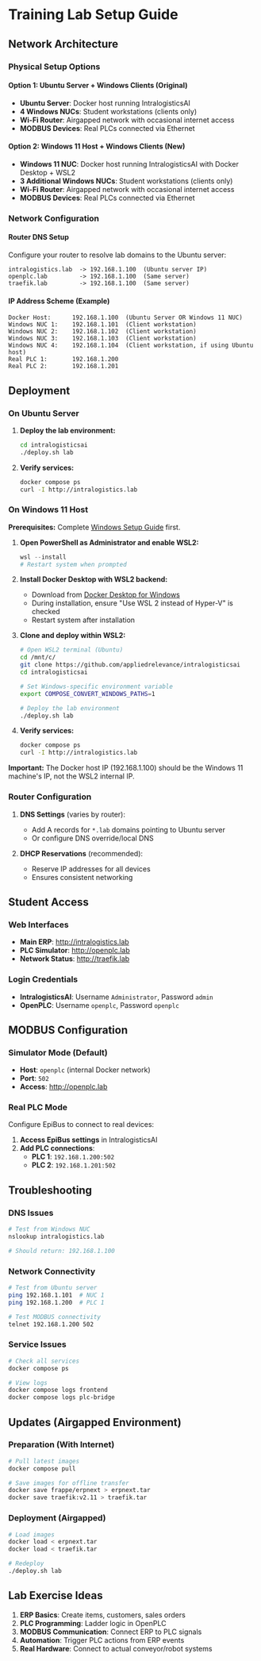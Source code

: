 # Training Lab Setup Guide

## Network Architecture

### Physical Setup Options

#### Option 1: Ubuntu Server + Windows Clients (Original)
- **Ubuntu Server**: Docker host running IntralogisticsAI
- **4 Windows NUCs**: Student workstations (clients only)
- **Wi-Fi Router**: Airgapped network with occasional internet access
- **MODBUS Devices**: Real PLCs connected via Ethernet

#### Option 2: Windows 11 Host + Windows Clients (New)
- **Windows 11 NUC**: Docker host running IntralogisticsAI with Docker Desktop + WSL2
- **3 Additional Windows NUCs**: Student workstations (clients only)
- **Wi-Fi Router**: Airgapped network with occasional internet access
- **MODBUS Devices**: Real PLCs connected via Ethernet

### Network Configuration

#### Router DNS Setup
Configure your router to resolve lab domains to the Ubuntu server:

```
intralogistics.lab  -> 192.168.1.100  (Ubuntu server IP)
openplc.lab         -> 192.168.1.100  (Same server)
traefik.lab         -> 192.168.1.100  (Same server)
```

#### IP Address Scheme (Example)
```
Docker Host:      192.168.1.100  (Ubuntu Server OR Windows 11 NUC)
Windows NUC 1:    192.168.1.101  (Client workstation)
Windows NUC 2:    192.168.1.102  (Client workstation)
Windows NUC 3:    192.168.1.103  (Client workstation)
Windows NUC 4:    192.168.1.104  (Client workstation, if using Ubuntu host)
Real PLC 1:       192.168.1.200
Real PLC 2:       192.168.1.201
```

## Deployment

### On Ubuntu Server

1. **Deploy the lab environment:**
   ```bash
   cd intralogisticsai
   ./deploy.sh lab
   ```

2. **Verify services:**
   ```bash
   docker compose ps
   curl -I http://intralogistics.lab
   ```

### On Windows 11 Host

**Prerequisites:** Complete [Windows Setup Guide](windows-setup.md) first.

1. **Open PowerShell as Administrator and enable WSL2:**
   ```powershell
   wsl --install
   # Restart system when prompted
   ```

2. **Install Docker Desktop with WSL2 backend:**
   - Download from [Docker Desktop for Windows](https://docs.docker.com/desktop/install/windows-install/)
   - During installation, ensure "Use WSL 2 instead of Hyper-V" is checked
   - Restart system after installation

3. **Clone and deploy within WSL2:**
   ```bash
   # Open WSL2 terminal (Ubuntu)
   cd /mnt/c/
   git clone https://github.com/appliedrelevance/intralogisticsai
   cd intralogisticsai
   
   # Set Windows-specific environment variable
   export COMPOSE_CONVERT_WINDOWS_PATHS=1
   
   # Deploy the lab environment
   ./deploy.sh lab
   ```

4. **Verify services:**
   ```bash
   docker compose ps
   curl -I http://intralogistics.lab
   ```

**Important:** The Docker host IP (192.168.1.100) should be the Windows 11 machine's IP, not the WSL2 internal IP.

### Router Configuration

1. **DNS Settings** (varies by router):
   - Add A records for `*.lab` domains pointing to Ubuntu server
   - Or configure DNS override/local DNS

2. **DHCP Reservations** (recommended):
   - Reserve IP addresses for all devices
   - Ensures consistent networking

## Student Access

### Web Interfaces
- **Main ERP**: http://intralogistics.lab
- **PLC Simulator**: http://openplc.lab  
- **Network Status**: http://traefik.lab

### Login Credentials
- **IntralogisticsAI**: Username `Administrator`, Password `admin`
- **OpenPLC**: Username `openplc`, Password `openplc`

## MODBUS Configuration

### Simulator Mode (Default)
- **Host**: `openplc` (internal Docker network)
- **Port**: `502`
- **Access**: http://openplc.lab

### Real PLC Mode
Configure EpiBus to connect to real devices:

1. **Access EpiBus settings** in IntralogisticsAI
2. **Add PLC connections**:
   - **PLC 1**: `192.168.1.200:502`
   - **PLC 2**: `192.168.1.201:502`

## Troubleshooting

### DNS Issues
```bash
# Test from Windows NUC
nslookup intralogistics.lab

# Should return: 192.168.1.100
```

### Network Connectivity
```bash
# Test from Ubuntu server
ping 192.168.1.101  # NUC 1
ping 192.168.1.200  # PLC 1

# Test MODBUS connectivity
telnet 192.168.1.200 502
```

### Service Issues
```bash
# Check all services
docker compose ps

# View logs
docker compose logs frontend
docker compose logs plc-bridge
```

## Updates (Airgapped Environment)

### Preparation (With Internet)
```bash
# Pull latest images
docker compose pull

# Save images for offline transfer
docker save frappe/erpnext > erpnext.tar
docker save traefik:v2.11 > traefik.tar
```

### Deployment (Airgapped)
```bash
# Load images
docker load < erpnext.tar
docker load < traefik.tar

# Redeploy
./deploy.sh lab
```

## Lab Exercise Ideas

1. **ERP Basics**: Create items, customers, sales orders
2. **PLC Programming**: Ladder logic in OpenPLC
3. **MODBUS Communication**: Connect ERP to PLC signals
4. **Automation**: Trigger PLC actions from ERP events
5. **Real Hardware**: Connect to actual conveyor/robot systems